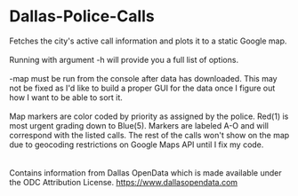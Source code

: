 # Dallas-Police-Calls
Fetches the city's active call information and plots it to a static Google map.
<br><br>
Running with argument -h will provide you a full list of options.
<br><br>
-map must be run from the console after data has downloaded. This may not be fixed as I'd like to build a proper GUI for the data once I figure out how I want to be able to sort it.
<br><br>
Map markers are color coded by priority as assigned by the police. Red(1) is most urgent grading down to Blue(5). Markers are labeled A-O and will correspond with the listed calls. The rest of the calls won't show on the map due to geocoding restrictions on Google Maps API until I fix my code.
<br><br><br>
Contains information from Dallas OpenData which is made available under the ODC Attribution License.
https://www.dallasopendata.com
